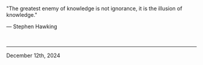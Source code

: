 
<br>

"The greatest enemy of knowledge is not ignorance, it is the illusion of knowledge."

― Stephen Hawking
 
</br>

---
December 12th, 2024
